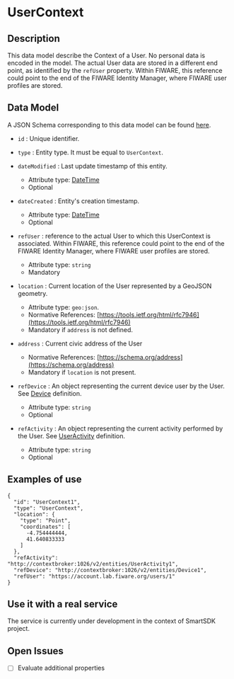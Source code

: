 # UserContext

## Description

This data model describe the Context of a User. No personal data is encoded in
the model. The actual User data are stored in a different end point, as identified
by the `refUser` property. Within FIWARE, this reference could point to the end of
the FIWARE Identity Manager, where FIWARE user profiles are stored.

## Data Model

A JSON Schema corresponding to this data model can be found [here](https://smartsdk.github.io/dataModels/User/UserContext/schema.json).

+ `id` : Unique identifier.

+ `type` : Entity type. It must be equal to `UserContext`.

+ `dateModified` : Last update timestamp of this entity.
    + Attribute type: [DateTime](https://schema.org/DateTime)
    + Optional

+ `dateCreated` : Entity's creation timestamp.
    + Attribute type: [DateTime](https://schema.org/DateTime)
    + Optional    

+ `refUser` : reference to the actual User to which this UserContext is associated. Within FIWARE, this reference could point to the end of
the FIWARE Identity Manager, where FIWARE user profiles are stored.
    + Attribute type: `string`
    + Mandatory

+ `location` : Current location of the User represented by a GeoJSON geometry.
    + Attribute type: `geo:json`.
    + Normative References: [https://tools.ietf.org/html/rfc7946](https://tools.ietf.org/html/rfc7946)
    + Mandatory if `address` is not defined.

+ `address` : Current civic address of the User
    + Normative References: [https://schema.org/address](https://schema.org/address)
    + Mandatory if `location` is not present.

+ `refDevice` : An object representing the current device user by the User. See [Device](../../Device/Device/doc/spec.md) definition.
    + Attribute type: `string`
    + Optional

+ `refActivity` : An object representing the current activity performed by the User. See [UserActivity](../UserActivity/doc/spec.md) definition.
    + Attribute type: `string`
    + Optional

## Examples of use

```
{
  "id": "UserContext1",
  "type": "UserContext",
  "location": {
    "type": "Point",
    "coordinates": [
      -4.754444444,
      41.640833333
    ]
  },
  "refActivity": "http://contextbroker:1026/v2/entities/UserActivity1",
  "refDevice": "http://contextbroker:1026/v2/entities/Device1",
  "refUser": "https://account.lab.fiware.org/users/1"
}
```

## Use it with a real service

The service is currently under development in the context of SmartSDK project.

## Open Issues

- [ ] Evaluate additional properties
